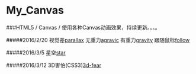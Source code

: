 # My_Canvas
###HTML5 / Canvas / 使用各种Canvas动画效果，持续更新。。。。

#####2016/2/20
视觉差[parallax](http://nightcatsama.com/project/project_page/MyCanvas/index.html)
无重力[agravic](http://nightcatsama.com/project/project_page/MyCanvas/index.html)
有重力[gravity](http://nightcatsama.com/project/project_page/MyCanvas/index.html)
跟随鼠标[follow](http://nightcatsama.com/project/project_page/MyCanvas/index.html)

#####2016/3/5
星空[star](http://nightcatsama.com/project/project_page/MyCanvas/star.html)

#####2016/3/12
3D害怕(CSS3)[3d-fear](http://nightcatsama.com/project/project_page/MyCanvas/3d-fear.html)

